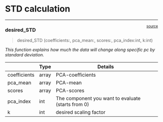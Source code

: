 # STD calculation


<!-- WARNING: THIS FILE WAS AUTOGENERATED! DO NOT EDIT! -->

------------------------------------------------------------------------

<a href="https://github.com/Maryam-Sargol/PCA/blob/main/PCA/STD.py#L12"
target="_blank" style="float:right; font-size:smaller">source</a>

### desired_STD

>  desired_STD (coefficients:<built-infunctionarray>, pca_mean:<built-
>                   infunctionarray>, scores:<built-infunctionarray>,
>                   pca_index:int, k:int)

*This function explains how much the data will change along specific pc
by standard deviation.*

<table>
<thead>
<tr>
<th></th>
<th><strong>Type</strong></th>
<th><strong>Details</strong></th>
</tr>
</thead>
<tbody>
<tr>
<td>coefficients</td>
<td>array</td>
<td>PCA-coefficients</td>
</tr>
<tr>
<td>pca_mean</td>
<td>array</td>
<td>PCA-mean</td>
</tr>
<tr>
<td>scores</td>
<td>array</td>
<td>PCA-scores</td>
</tr>
<tr>
<td>pca_index</td>
<td>int</td>
<td>The component you want to evaluate (starts from 0)</td>
</tr>
<tr>
<td>k</td>
<td>int</td>
<td>desired scaling factor</td>
</tr>
</tbody>
</table>
